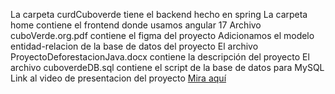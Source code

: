 La carpeta curdCuboverde tiene el backend hecho en spring
La carpeta home contiene el frontend donde usamos angular 17
Archivo cuboVerde.org.pdf contiene el figma del proyecto
Adicionamos el modelo entidad-relacion de la base de datos del proyecto
El archivo ProyectoDeforestacionJava.docx contiene la descripción del proyecto
El archivo cuboverdeDB.sql contiene el script de la base de datos para MySQL
Link al video de presentacion del proyecto <a href="https://www.youtube.com/watch?v=AbZRSKb8Q88" target="_blank">Mira aquí</a>

